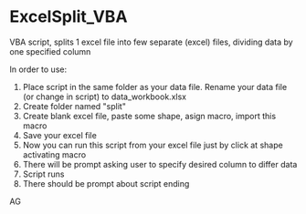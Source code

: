 # ExcelSplit_VBA
VBA script, splits 1 excel file into few separate (excel) files, dividing data by one specified column


In order to use:
1) Place script in the same folder as your data file. Rename your data file (or change in script) to data_workbook.xlsx
2) Create folder named "split"
3) Create blank excel file, paste some shape, asign macro, import this macro
4) Save your excel file
5) Now you can run this script from your excel file just by click at shape activating macro
6) There will be prompt asking user to specify desired column to differ data
7) Script runs
8) There should be prompt about script ending

AG


